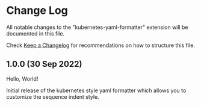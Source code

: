 # Change Log

All notable changes to the "kubernetes-yaml-formatter" extension will be documented in this file.

Check [Keep a Changelog](http://keepachangelog.com/) for recommendations on how to structure this file.

## 1.0.0 (30 Sep 2022)

Hello, World!

Initial release of the kubernetes style yaml formatter which allows you to customize the sequence indent style.
